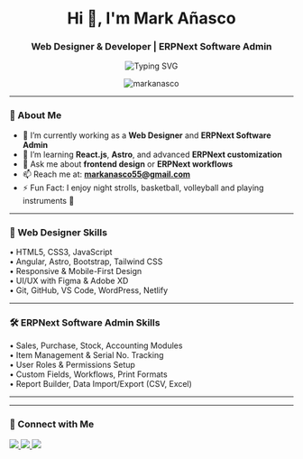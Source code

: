<h1 align="center">Hi 👋, I'm Mark Añasco</h1>
<h3 align="center">Web Designer & Developer | ERPNext Software Admin</h3>

<p align="center">
  <img src="https://readme-typing-svg.demolab.com?font=Fira+Code&weight=500&size=22&pause=1000&color=F75C7E&center=true&vCenter=true&multiline=true&width=600&lines=CALL ME%F0%9F%92%AA%F0%9F%8F%BC+Innovating+%F0%9F%94%A5" alt="Typing SVG" />
</p>


<p align="center">
  <img src="https://komarev.com/ghpvc/?username=markanasco&label=Profile%20views&color=0e75b6&style=flat" alt="markanasco" />
</p>

---

### 💼 About Me
- 🔭 I’m currently working as a **Web Designer** and **ERPNext Software Admin**
- 🌱 I’m learning **React.js**, **Astro**, and advanced **ERPNext customization**
- 💬 Ask me about **frontend design** or **ERPNext workflows**
- 📫 Reach me at: **markanasco55@gmail.com**
- ⚡ Fun Fact: I enjoy night strolls, basketball, volleyball and playing instruments 🎸

---

### 🎨 Web Designer Skills
<p>
  • HTML5, CSS3, JavaScript<br>
  • Angular, Astro, Bootstrap, Tailwind CSS<br>
  • Responsive & Mobile-First Design<br>
  • UI/UX with Figma & Adobe XD<br>
  • Git, GitHub, VS Code, WordPress, Netlify<br>
</p>

---

### 🛠 ERPNext Software Admin Skills
<p>
  • Sales, Purchase, Stock, Accounting Modules<br>
  • Item Management & Serial No. Tracking<br>
  • User Roles & Permissions Setup<br>
  • Custom Fields, Workflows, Print Formats<br>
  • Report Builder, Data Import/Export (CSV, Excel)<br>
</p>

---



---

### 🔗 Connect with Me
<p align="left">
  <a href="https://www.linkedin.com/in/markanasco/" target="_blank">
    <img src="https://img.shields.io/badge/LinkedIn-blue?style=flat&logo=linkedin&logoColor=white" />
  </a>
  <a href="mailto:markanasco55@gmail.com">
    <img src="https://img.shields.io/badge/Gmail-D14836?style=flat&logo=gmail&logoColor=white" />
  </a>
  <a href="https://markdessss.netlify.app" target="_blank">
    <img src="https://img.shields.io/badge/Portfolio-000000?style=flat&logo=netlify&logoColor=white" />
  </a>
</p>

